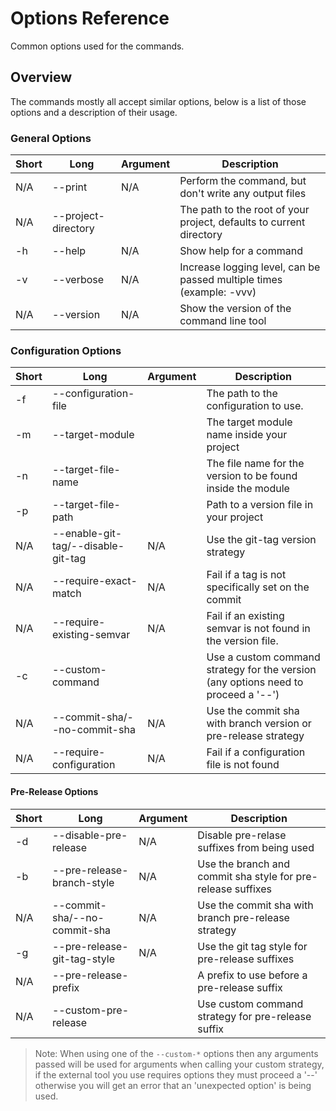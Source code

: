 # Options Reference

Common options used for the commands.

## Overview

The commands mostly all accept similar options, below is a list of those options and a description
of their usage.

### General Options

| Short | Long                | Argument | Description                                                          |
| ----- | ------------------- | -------- | -------------------------------------------------------------------- |
| N/A   | --print             | N/A      | Perform the command, but don't write any output files                |
| N/A   | --project-directory | <path>   | The path to the root of your project, defaults to current directory  |
| -h    | --help              | N/A      | Show help for a command                                              |
| -v    | --verbose           | N/A      | Increase logging level, can be passed multiple times (example: -vvv) |
| N/A   | --version           | N/A      | Show the version of the command line tool                            |

### Configuration Options

| Short | Long                               | Argument    | Description                                                                        |
| ----- | ---------------------------------- | ----------- | ---------------------------------------------------------------------------------- |
| -f    | --configuration-file               | <path>      | The path to the configuration to use.                                              |
| -m    | --target-module                    | <name>      | The target module name inside your project                                         |
| -n    | --target-file-name                 | <name>      | The file name for the version to be found inside the module                        |
| -p    | --target-file-path                 | <path>      | Path to a version file in your project                                             |
| N/A   | --enable-git-tag/--disable-git-tag | N/A         | Use the git-tag version strategy                                                   |
| N/A   | --require-exact-match              | N/A         | Fail if a tag is not specifically set on the commit                                |
| N/A   | --require-existing-semvar          | N/A         | Fail if an existing semvar is not found in the version file.                       |
| -c    | --custom-command                   | <arguments> | Use a custom command strategy for the version (any options need to proceed a '--') |
| N/A   | --commit-sha/--no-commit-sha       | N/A         | Use the commit sha with branch version or pre-release strategy                     |
| N/A   | --require-configuration            | N/A         | Fail if a configuration file is not found                                          |

#### Pre-Release Options

| Short | Long                         | Argument    | Description                                                  |
| ----- | ---------------------------- | ----------- | ------------------------------------------------------------ |
| -d    | --disable-pre-release        | N/A         | Disable pre-relase suffixes from being used                  |
| -b    | --pre-release-branch-style   | N/A         | Use the branch and commit sha style for pre-release suffixes |
| N/A   | --commit-sha/--no-commit-sha | N/A         | Use the commit sha with branch pre-release strategy          |
| -g    | --pre-release-git-tag-style  | N/A         | Use the git tag style for pre-release suffixes               |
| N/A   | --pre-release-prefix         | <prefix>    | A prefix to use before a pre-release suffix                  |
| N/A   | --custom-pre-release         | <arguments> | Use custom command strategy for pre-release suffix           |

> Note: When using one of the `--custom-*` options then any arguments passed will be used for
> arguments when calling your custom strategy, if the external tool you use requires options they
> must proceed a '--' otherwise you will get an error that an 'unexpected option' is being used.
